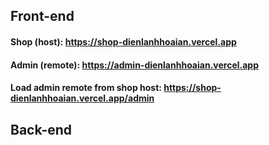 ## Front-end
#### Shop (host): https://shop-dienlanhhoaian.vercel.app
#### Admin (remote): https://admin-dienlanhhoaian.vercel.app

#### Load admin remote from shop host: https://shop-dienlanhhoaian.vercel.app/admin

## Back-end
